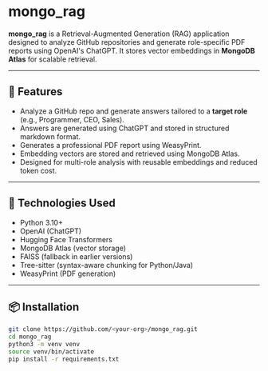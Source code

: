 # mongo_rag

**mongo_rag** is a Retrieval-Augmented Generation (RAG) application designed to analyze GitHub repositories and generate role-specific PDF reports using OpenAI's ChatGPT. It stores vector embeddings in **MongoDB Atlas** for scalable retrieval.

---

## 🚀 Features

- Analyze a GitHub repo and generate answers tailored to a **target role** (e.g., Programmer, CEO, Sales).
- Answers are generated using ChatGPT and stored in structured markdown format.
- Generates a professional PDF report using WeasyPrint.
- Embedding vectors are stored and retrieved using MongoDB Atlas.
- Designed for multi-role analysis with reusable embeddings and reduced token cost.

---

## 🧠 Technologies Used

- Python 3.10+
- OpenAI (ChatGPT)
- Hugging Face Transformers
- MongoDB Atlas (vector storage)
- FAISS (fallback in earlier versions)
- Tree-sitter (syntax-aware chunking for Python/Java)
- WeasyPrint (PDF generation)

---

## 📦 Installation

```bash
git clone https://github.com/<your-org>/mongo_rag.git
cd mongo_rag
python3 -m venv venv
source venv/bin/activate
pip install -r requirements.txt
